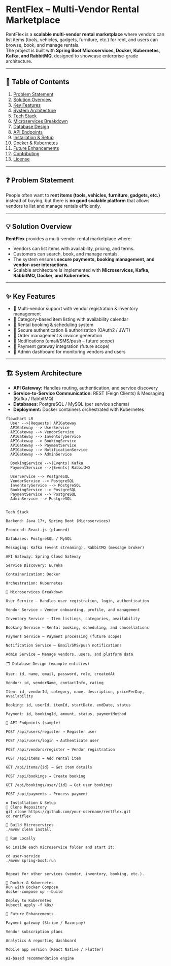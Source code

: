 # RentFlex – Multi-Vendor Rental Marketplace

RentFlex is a **scalable multi-vendor rental marketplace** where vendors can list items (tools, vehicles, gadgets, furniture, etc.) for rent, and users can browse, book, and manage rentals.  
The project is built with **Spring Boot Microservices, Docker, Kubernetes, Kafka, and RabbitMQ**, designed to showcase enterprise-grade architecture.

---

## 📌 Table of Contents
1. [Problem Statement](#-problem-statement)  
2. [Solution Overview](#-solution-overview)  
3. [Key Features](#-key-features)  
4. [System Architecture](#-system-architecture)  
5. [Tech Stack](#-tech-stack)  
6. [Microservices Breakdown](#-microservices-breakdown)  
7. [Database Design](#-database-design)  
8. [API Endpoints](#-api-endpoints)  
9. [Installation & Setup](#-installation--setup)  
10. [Docker & Kubernetes](#-docker--kubernetes)  
11. [Future Enhancements](#-future-enhancements)  
12. [Contributing](#-contributing)  
13. [License](#-license)  

---

## ❓ Problem Statement
People often want to **rent items (tools, vehicles, furniture, gadgets, etc.)** instead of buying, but there is **no good scalable platform** that allows vendors to list and manage rentals efficiently.

---

## 💡 Solution Overview
**RentFlex** provides a multi-vendor rental marketplace where:  
- Vendors can list items with availability, pricing, and terms.  
- Customers can search, book, and manage rentals.  
- The system ensures **secure payments, booking management, and vendor-user interactions**.  
- Scalable architecture is implemented with **Microservices, Kafka, RabbitMQ, Docker, and Kubernetes**.  

---

## ✨ Key Features
- 🔹 Multi-vendor support with vendor registration & inventory management  
- 🔹 Category-based item listing with availability calendar  
- 🔹 Rental booking & scheduling system  
- 🔹 Secure authentication & authorization (OAuth2 / JWT)  
- 🔹 Order management & invoice generation  
- 🔹 Notifications (email/SMS/push – future scope)  
- 🔹 Payment gateway integration (future scope)  
- 🔹 Admin dashboard for monitoring vendors and users  

---

## 🏗 System Architecture

- **API Gateway:** Handles routing, authentication, and service discovery  
- **Service-to-Service Communication:** REST (Feign Clients) & Messaging (Kafka / RabbitMQ)  
- **Databases:** PostgreSQL / MySQL (per service schema)  
- **Deployment:** Docker containers orchestrated with Kubernetes  

```mermaid
flowchart LR
  User -->|Requests| APIGateway
  APIGateway --> UserService
  APIGateway --> VendorService
  APIGateway --> InventoryService
  APIGateway --> BookingService
  APIGateway --> PaymentService
  APIGateway --> NotificationService
  APIGateway --> AdminService
  
  BookingService -->|Events| Kafka
  PaymentService -->|Events| RabbitMQ
  
  UserService --> PostgreSQL
  VendorService --> PostgreSQL
  InventoryService --> PostgreSQL
  BookingService --> PostgreSQL
  PaymentService --> PostgreSQL
  AdminService --> PostgreSQL


Tech Stack

Backend: Java 17+, Spring Boot (Microservices)

Frontend: React.js (planned)

Databases: PostgreSQL / MySQL

Messaging: Kafka (event streaming), RabbitMQ (message broker)

API Gateway: Spring Cloud Gateway

Service Discovery: Eureka

Containerization: Docker

Orchestration: Kubernetes

🔧 Microservices Breakdown

User Service – Handles user registration, login, authentication

Vendor Service – Vendor onboarding, profile, and management

Inventory Service – Item listings, categories, availability

Booking Service – Rental booking, scheduling, and cancellations

Payment Service – Payment processing (future scope)

Notification Service – Email/SMS/push notifications

Admin Service – Manage vendors, users, and platform data

🗂 Database Design (example entities)

User: id, name, email, password, role, createdAt

Vendor: id, vendorName, contactInfo, rating

Item: id, vendorId, category, name, description, pricePerDay, availability

Booking: id, userId, itemId, startDate, endDate, status

Payment: id, bookingId, amount, status, paymentMethod

📡 API Endpoints (sample)

POST /api/users/register → Register user

POST /api/users/login → Authenticate user

POST /api/vendors/register → Vendor registration

POST /api/items → Add rental item

GET /api/items/{id} → Get item details

POST /api/bookings → Create booking

GET /api/bookings/user/{id} → Get user bookings

POST /api/payments → Process payment

⚙️ Installation & Setup
🔹 Clone Repository
git clone https://github.com/your-username/rentflex.git
cd rentflex

🔹 Build Microservices
./mvnw clean install

🔹 Run Locally

Go inside each microservice folder and start it:

cd user-service
./mvnw spring-boot:run


Repeat for other services (vendor, inventory, booking, etc.).

🐳 Docker & Kubernetes
Run with Docker Compose
docker-compose up --build

Deploy to Kubernetes
kubectl apply -f k8s/

🚀 Future Enhancements

Payment gateway (Stripe / Razorpay)

Vendor subscription plans

Analytics & reporting dashboard

Mobile app version (React Native / Flutter)

AI-based recommendation engine

